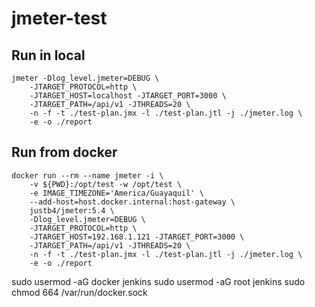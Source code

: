 # jmeter-test

## Run in local

```shell
jmeter -Dlog_level.jmeter=DEBUG \
	-JTARGET_PROTOCOL=http \
	-JTARGET_HOST=localhost -JTARGET_PORT=3000 \
	-JTARGET_PATH=/api/v1 -JTHREADS=20 \
	-n -f -t ./test-plan.jmx -l ./test-plan.jtl -j ./jmeter.log \
	-e -o ./report
```

## Run from docker

```shell
docker run --rm --name jmeter -i \
	-v ${PWD}:/opt/test -w /opt/test \
	-e IMAGE_TIMEZONE='America/Guayaquil' \
	--add-host=host.docker.internal:host-gateway \
	justb4/jmeter:5.4 \
	-Dlog_level.jmeter=DEBUG \
	-JTARGET_PROTOCOL=http \
	-JTARGET_HOST=192.168.1.121 -JTARGET_PORT=3000 \
	-JTARGET_PATH=/api/v1 -JTHREADS=20 \
	-n -f -t ./test-plan.jmx -l ./test-plan.jtl -j ./jmeter.log \
	-e -o ./report
```

sudo usermod -aG docker jenkins
sudo usermod -aG root jenkins
sudo chmod 664 /var/run/docker.sock